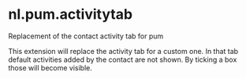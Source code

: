 # nl.pum.activitytab
Replacement of the contact activity tab for pum

This extension will replace the activity tab for a custom one. In that tab default activities added by the contact are not shown. By ticking a box those will become visible. 
